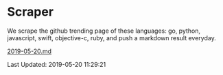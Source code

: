 # Scraper

We scrape the github trending page of these languages: go, python, javascript, swift, objective-c, ruby, and push a markdown result everyday.

[2019-05-20.md](https://github.com/henson/Scraper/blob/master/2019-05-20.md)

Last Updated: 2019-05-20 11:29:21